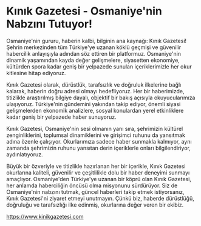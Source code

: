 # Kınık Gazetesi - Osmaniye'nin Nabzını Tutuyor!

Osmaniye'nin gururu, haberin kalbi, bilginin ana kaynağı: Kınık Gazetesi! Şehrin merkezinden tüm Türkiye'ye uzanan köklü geçmişi ve güvenilir habercilik anlayışıyla adından söz ettiren bir platformuz. Osmaniye'nin dinamik yaşamından kayda değer gelişmelere, siyasetten ekonomiye, kültürden spora kadar geniş bir yelpazede sunulan içeriklerimizle her okur kitlesine hitap ediyoruz.

Kınık Gazetesi olarak, dürüstlük, tarafsızlık ve doğruluk ilkelerine bağlı kalarak, haberin doğru adresi olmayı hedefliyoruz. Her bir haberimizde, titizlikle araştırılmış bilgiye dayalı, objektif bir bakış açısıyla okuyucularımıza ulaşıyoruz. Türkiye'nin gündemini yakından takip ediyor, önemli siyasi gelişmelerden ekonomik analizlere, sosyal konulardan yerel etkinliklere kadar geniş bir yelpazede haber sunuyoruz.

Kınık Gazetesi, Osmaniye'nin sesi olmanın yanı sıra, şehrimizin kültürel zenginliklerini, toplumsal dinamiklerini ve girişimci ruhunu da yansıtmak adına özenle çalışıyor. Okurlarımıza sadece haber sunmakla kalmıyor, aynı zamanda şehrimizin ruhunu yansıtan derin içeriklerle onları bilgilendiriyor, aydınlatıyoruz.

Büyük bir özveriyle ve titizlikle hazırlanan her bir içerikle, Kınık Gazetesi okurlarına kaliteli, güvenilir ve çeşitlilikle dolu bir haber deneyimi sunmayı amaçlıyor. Osmaniye'den Türkiye'ye uzanan bir köprü olan Kınık Gazetesi, her anlamda haberciliğin öncüsü olma misyonunu sürdürüyor. Siz de Osmaniye'nin nabzını tutmak, güncel haberleri takip etmek istiyorsanız, Kınık Gazetesi'ni ziyaret etmeyi unutmayın. Çünkü biz, haberde dürüstlüğü, doğruluğu ve tarafsızlığı ilke edinmiş, okurlarına değer veren bir ekibiz.

https://www.kinikgazetesi.com
